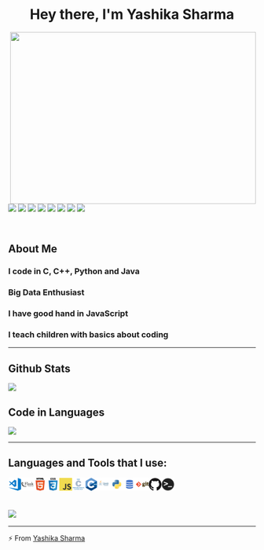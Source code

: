 <p>
  
  <h1 align='center'>Hey there, I'm Yashika Sharma</h1>

</p>

<img align="right" src="https://github.com/anubhavv1998/Yashika1305/blob/main/IMG.gif" height="350" width="500">

[![](https://img.shields.io/badge/LinkedIn-Yashika-blue)](https://www.linkedin.com/in/anubhav-singh-1a9090141/)
[![](https://img.shields.io/badge/Twitter-Yashika-skyblue)](https://twitter.com/Anubhav02017/)
[![](https://img.shields.io/badge/HackerRank-Yashika-brightgreen)](https://www.hackerrank.com/anubhavv1998/)
[![](https://img.shields.io/badge/Portfolio-Yashika-orange)](https://anubhavv1998.github.io/anubhav/)
[![](https://img.shields.io/badge/GeeksForGeeks-Yashika-brightgreen)](https://auth.geeksforgeeks.org/user/4nu6h4v51ngh/)
[![](https://img.shields.io/badge/YouTube-Yashika-darkred)](https://www.youtube.com/channel/UCkyPJOfBGt0z9kdzFe1RZoA)
[![](https://img.shields.io/badge/Gmail-yashika.sharma0708@gmail.com-red)](mailto:yashika.sharma0708@gmail.com)
[![](https://img.shields.io/badge/Discord-Yashika-blue)](https://discord.com/channels/692993599192956928/692993599192956931)

<br>

<h2 align="top">About Me</h2>

### I code in C, C++, Python and Java

### Big Data Enthusiast 

### I have good hand in JavaScript

### I teach children with basics about coding 

<hr>


<h2 style="block">Github Stats</h2>
<p width="100%">
  <a href="https://github.com/Yashika1305">
    <img align="top" src="https://github-readme-stats.vercel.app/api?username=Yashika1305&theme=highcontrast&show_icons=true&count_private=true" />
  </a>
</p>

<h2 style="block">Code in Languages</h2>
  <p width="100%">
    <a href="https://github.com/Yashika1305">
      <img align="top" src="https://github-readme-stats.vercel.app/api/top-langs/?username=Yashika1305&theme=highcontrast&show_icons=true&count_private=true&layout=compact"/>
    </a>
  </p>

<!--
  <h2 style="block">  Projects <h2>
  <p width="100%">
    <a href="https://github.com/Yashika1305/SAIRA-Desktop-Assistant">
      <img align="top" src="https://github-readme-stats.vercel.app/api/pin/?username=Yashika1305&repo=SAIRA-Desktop-Assistant&theme=highcontrast&show_icons=true&count_private=true&layout=compact"/>
    </a>
      <br><br>

    <a href="https://github.com/Yashika1305/EmployeeLoanMgt">
    <img align="top" src="https://github-readme-stats.vercel.app/api/pin/?username=Yashika1305&repo=EmployeeLoanMgt&theme=highcontrast&show_icons=true&count_private=true&layout=compact"/>
    </a>
    <br><br>
    <a href="https://github.com/anubhavv1998/EazyPeazy">
    <img align="top" src="https://github-readme-stats.vercel.app/api/pin/?username=Yashika1305&repo=EazyPeazy&theme=highcontrast&show_icons=true&count_private=true&layout=compact"/>
    </a>
    <br><br>
    <a href="https://github.com/Yashika1305/Book-Navigator-GCExtention">
    <img align="top" src="https://github-readme-stats.vercel.app/api/pin/?username=Yashika1305&repo=Book-Navigator-GCExtention&theme=highcontrast&show_icons=true&count_private=true&layout=compact"/>
    </a>
    <br><br>
    <a href="https://github.com/anubhavv1998/E-Book_Services">
    <img align="top" src="https://github-readme-stats.vercel.app/api/pin/?username=Yashika1305&repo=E-Book_Services&theme=highcontrast&show_icons=true&count_private=true&layout=compact"/>
    </a>
    </p>
-->

<!--
<details>
<summary>:zap:        </summary>
</details>
Here are some gists [here](https://gist.github.com/anubhavv1998)
code snippits here
-->
<hr>

## Languages and Tools that I use:

<img align="left" alt="Visual Studio Code" width="26px" src="https://raw.githubusercontent.com/github/explore/80688e429a7d4ef2fca1e82350fe8e3517d3494d/topics/visual-studio-code/visual-studio-code.png" />
<img align="left" alt="Flask" width="26px" src="https://raw.githubusercontent.com/github/explore/80688e429a7d4ef2fca1e82350fe8e3517d3494d/topics/flask/flask.png" />
<img align="left" alt="HTML5" width="26px" src="https://raw.githubusercontent.com/github/explore/80688e429a7d4ef2fca1e82350fe8e3517d3494d/topics/html/html.png" />
<img align="left" alt="CSS3" width="26px" src="https://raw.githubusercontent.com/github/explore/80688e429a7d4ef2fca1e82350fe8e3517d3494d/topics/css/css.png" />
<img align="left" alt="JavaScript" width="26px" src="https://raw.githubusercontent.com/github/explore/80688e429a7d4ef2fca1e82350fe8e3517d3494d/topics/javascript/javascript.png" />
<img align="left" alt="C" width="26px" src="https://raw.githubusercontent.com/github/explore/80688e429a7d4ef2fca1e82350fe8e3517d3494d/topics/c/c.png" />
<img align="left" alt="CPP" width="26px" src="https://raw.githubusercontent.com/github/explore/80688e429a7d4ef2fca1e82350fe8e3517d3494d/topics/cpp/cpp.png" />
<img align="left" alt="Java" width="26px" src="https://raw.githubusercontent.com/github/explore/80688e429a7d4ef2fca1e82350fe8e3517d3494d/topics/java/java.png" />
<img align="left" alt="python" width="26px" src="https://raw.githubusercontent.com/github/explore/80688e429a7d4ef2fca1e82350fe8e3517d3494d/topics/python/python.png" />
<img align="left" alt="SQL" width="26px" src="https://raw.githubusercontent.com/github/explore/80688e429a7d4ef2fca1e82350fe8e3517d3494d/topics/sql/sql.png" />
<img align="left" alt="Git" width="26px" src="https://raw.githubusercontent.com/github/explore/80688e429a7d4ef2fca1e82350fe8e3517d3494d/topics/git/git.png" />
<img align="left" alt="GitHub" width="26px" src="https://raw.githubusercontent.com/github/explore/78df643247d429f6cc873026c0622819ad797942/topics/github/github.png" />
<img align="left" alt="Terminal" width="26px" src="https://raw.githubusercontent.com/github/explore/80688e429a7d4ef2fca1e82350fe8e3517d3494d/topics/terminal/terminal.png" /><br/>
<br/>
<br>

![](https://komarev.com/ghpvc/?username=your-github-Yashika1305&label=PROFILE+VIEWS)<hr>

⚡ From  [Yashika Sharma](https://github.com/Yashika1305)<br><br>



<!--
Here are some ideas to get you started:

- 🔭 I’m currently working on ...
- 🌱 I’m currently learning ...
- 👯 I’m looking to collaborate on ...
- 🤔 I’m looking for help with ...
- 💬 Ask me about ...
- 📫 How to reach me: ...
- 😄 Pronouns: ...
- ⚡ Fun fact: ...
-->

